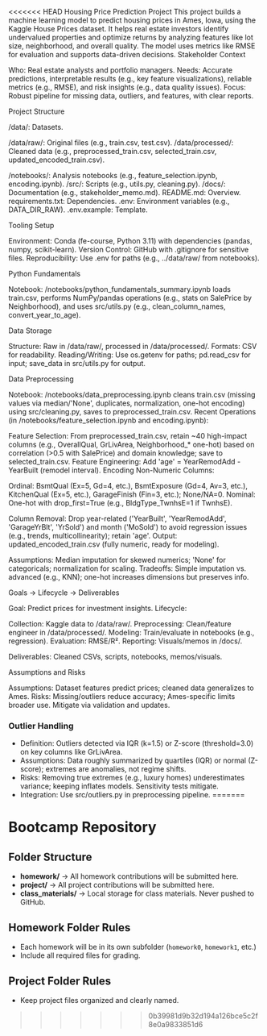 <<<<<<< HEAD
Housing Price Prediction Project
This project builds a machine learning model to predict housing prices in Ames, Iowa, using the Kaggle House Prices dataset. It helps real estate investors identify undervalued properties and optimize returns by analyzing features like lot size, neighborhood, and overall quality. The model uses metrics like RMSE for evaluation and supports data-driven decisions.
Stakeholder Context

Who: Real estate analysts and portfolio managers.
Needs: Accurate predictions, interpretable results (e.g., key feature visualizations), reliable metrics (e.g., RMSE), and risk insights (e.g., data quality issues).
Focus: Robust pipeline for missing data, outliers, and features, with clear reports.

Project Structure

/data/: Datasets.

/data/raw/: Original files (e.g., train.csv, test.csv).
/data/processed/: Cleaned data (e.g., preprocessed_train.csv, selected_train.csv, updated_encoded_train.csv).


/notebooks/: Analysis notebooks (e.g., feature_selection.ipynb, encoding.ipynb).
/src/: Scripts (e.g., utils.py, cleaning.py).
/docs/: Documentation (e.g., stakeholder_memo.md).
README.md: Overview.
requirements.txt: Dependencies.
.env: Environment variables (e.g., DATA_DIR_RAW).
.env.example: Template.

Tooling Setup

Environment: Conda (fe-course, Python 3.11) with dependencies (pandas, numpy, scikit-learn).
Version Control: GitHub with .gitignore for sensitive files.
Reproducibility: Use .env for paths (e.g., ../data/raw/ from notebooks).

Python Fundamentals

Notebook: /notebooks/python_fundamentals_summary.ipynb loads train.csv, performs NumPy/pandas operations (e.g., stats on SalePrice by Neighborhood), and uses src/utils.py (e.g., clean_column_names, convert_year_to_age).

Data Storage

Structure: Raw in /data/raw/, processed in /data/processed/.
Formats: CSV for readability.
Reading/Writing: Use os.getenv for paths; pd.read_csv for input; save_data in src/utils.py for output.

Data Preprocessing

Notebook: /notebooks/data_preprocessing.ipynb cleans train.csv (missing values via median/'None', duplicates, normalization, one-hot encoding) using src/cleaning.py, saves to preprocessed_train.csv.
Recent Operations (in /notebooks/feature_selection.ipynb and encoding.ipynb):

Feature Selection: From preprocessed_train.csv, retain ~40 high-impact columns (e.g., OverallQual, GrLivArea, Neighborhood_* one-hot) based on correlation (>0.5 with SalePrice) and domain knowledge; save to selected_train.csv.
Feature Engineering: Add 'age' = YearRemodAdd - YearBuilt (remodel interval).
Encoding Non-Numeric Columns:

Ordinal: BsmtQual (Ex=5, Gd=4, etc.), BsmtExposure (Gd=4, Av=3, etc.), KitchenQual (Ex=5, etc.), GarageFinish (Fin=3, etc.); None/NA=0.
Nominal: One-hot with drop_first=True (e.g., BldgType_TwnhsE=1 if TwnhsE).


Column Removal: Drop year-related ('YearBuilt', 'YearRemodAdd', 'GarageYrBlt', 'YrSold') and month ('MoSold') to avoid regression issues (e.g., trends, multicollinearity); retain 'age'.
Output: updated_encoded_train.csv (fully numeric, ready for modeling).


Assumptions: Median imputation for skewed numerics; 'None' for categoricals; normalization for scaling.
Tradeoffs: Simple imputation vs. advanced (e.g., KNN); one-hot increases dimensions but preserves info.

Goals → Lifecycle → Deliverables

Goal: Predict prices for investment insights.
Lifecycle:

Collection: Kaggle data to /data/raw/.
Preprocessing: Clean/feature engineer in /data/processed/.
Modeling: Train/evaluate in notebooks (e.g., regression).
Evaluation: RMSE/R².
Reporting: Visuals/memos in /docs/.


Deliverables: Cleaned CSVs, scripts, notebooks, memos/visuals.

Assumptions and Risks

Assumptions: Dataset features predict prices; cleaned data generalizes to Ames.
Risks: Missing/outliers reduce accuracy; Ames-specific limits broader use. Mitigate via validation and updates.


### Outlier Handling
- Definition: Outliers detected via IQR (k=1.5) or Z-score (threshold=3.0) on key columns like GrLivArea.
- Assumptions: Data roughly summarized by quartiles (IQR) or normal (Z-score); extremes are anomalies, not regime shifts.
- Risks: Removing true extremes (e.g., luxury homes) underestimates variance; keeping inflates models. Sensitivity tests mitigate.
- Integration: Use src/outliers.py in preprocessing pipeline.
=======
# Bootcamp Repository
## Folder Structure
- **homework/** → All homework contributions will be submitted here.
- **project/** → All project contributions will be submitted here.
- **class_materials/** → Local storage for class materials. Never pushed to
GitHub.

## Homework Folder Rules
- Each homework will be in its own subfolder (`homework0`, `homework1`, etc.)
- Include all required files for grading.
## Project Folder Rules
- Keep project files organized and clearly named.
>>>>>>> 0b39981d9b32d194a126bce5c2f8e0a9833851d6
